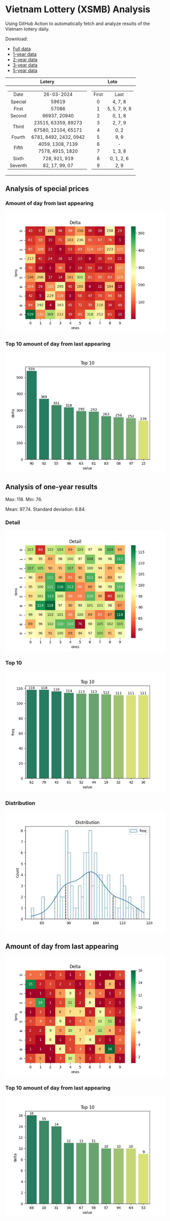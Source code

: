 # Vietnam Lottery (XSMB) Analysis

Using GitHub Action to automatically fetch and analyze results of the Vietnam lottery daily.

Download:

* [Full data](https://raw.githubusercontent.com/khiemdoan/vietnam-lottery-xsmb-analysis/main/results/xsmb.csv)
* [1-year data](https://raw.githubusercontent.com/khiemdoan/vietnam-lottery-xsmb-analysis/main/results/xsmb_1_year.csv)
* [2-year data](https://raw.githubusercontent.com/khiemdoan/vietnam-lottery-xsmb-analysis/main/results/xsmb_2_year.csv)
* [3-year data](https://raw.githubusercontent.com/khiemdoan/vietnam-lottery-xsmb-analysis/main/results/xsmb_3_year.csv)
* [5-year data](https://raw.githubusercontent.com/khiemdoan/vietnam-lottery-xsmb-analysis/main/results/xsmb_5_year.csv)

| Lotery      | Loto |
| :-----------: | :-----------: |
| <table><tr><td>Date</td><td>26-03-2024</td></tr><tr><td>Special</td><td>59619</td></tr><tr><td>First</td><td>57086</td></tr><tr><td>Second</td><td>96937, 20940</td></tr><tr><td rowspan="2">Third</td><td>23515, 63359, 89273</td></tr><tr><td>67580, 12104, 65171</td></tr><tr><td>Fourth</td><td>6781, 8492, 2432, 0942</td></tr><tr><td rowspan="2">Fifth</td><td>4059, 1308, 7139</td></tr><tr><td>7578, 4915, 1820</td></tr><tr><td>Sixth</td><td>728, 921, 919</td></tr><tr><td>Seventh</td><td>82, 17, 99, 07</td></tr></table> | <table><tr><td>First</td><td>Last</td></tr><tr><td>0</td><td>4, 7, 8</td></tr><tr><td>1</td><td>5, 5, 7, 9, 9</td></tr><tr><td>2</td><td>0, 1, 8</td></tr><tr><td>3</td><td>2, 7, 9</td></tr><tr><td>4</td><td>0, 2</td></tr><tr><td>5</td><td>9, 9</td></tr><tr><td>6</td><td>-</td></tr><tr><td>7</td><td>1, 3, 8</td></tr><tr><td>8</td><td>0, 1, 2, 6</td></tr><tr><td>9</td><td>2, 9</td></tr></table> |


<h2>Analysis of special prices</h2>

<h3>Amount of day from last appearing</h3>

![Delta](images/special_delta.jpg)

<h3>Top 10 amount of day from last appearing</h3>

![Delta top 10](images/special_delta_top_10.jpg)

<h2>Analysis of one-year results</h2>

Max: 118. Min: 76.

Mean: 97.74. Standard deviation: 8.84.

<h3>Detail</h3>

![Detail](images/heatmap.jpg)

<h3>Top 10</h3>

![Top 10](images/top-10.jpg)

<h3>Distribution</h3>

![Distribution](images/distribution.jpg)

<h2>Amount of day from last appearing</h2>

![Delta](images/delta.jpg)

<h3>Top 10 amount of day from last appearing</h3>

![Delta top 10](images/delta_top_10.jpg)